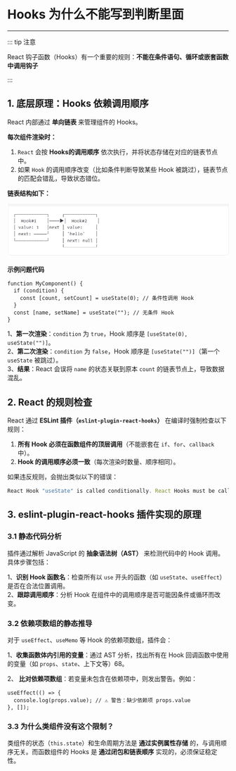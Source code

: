 # Hooks 为什么不能写到判断里面

---

::: tip 注意

React 钩子函数（Hooks）有一个重要的规则：**不能在条件语句、循环或嵌套函数中调用钩子**

:::

## 1. 底层原理：Hooks 依赖调用顺序

React 内部通过 **单向链表** 来管理组件的 Hooks。

**每次组件渲染时：**

1. `React` 会按 **Hooks的调用顺序** 依次执行，并将状态存储在对应的链表节点中。
2. 如果 `Hook` 的调用顺序改变（比如条件判断导致某些 Hook 被跳过），链表节点的匹配会错乱，导致状态错位。

**链表结构如下：**

![](../images/hooks-1.png)

**示例问题代码**

```tsx
function MyComponent() {
  if (condition) {
    const [count, setCount] = useState(0); // 条件性调用 Hook
  }
  const [name, setName] = useState(""); // 无条件 Hook
}
```

1、**第一次渲染**：`condition` 为 `true`，Hook 顺序是 `[useState(0), useState("")]`。<br/> 2、**第二次渲染**：`condition` 为 `false`，Hook 顺序是 `[useState("")]`（第一个 `useState` 被跳过）。<br/> 3、**结果**：React 会误将 `name` 的状态关联到原本 `count` 的链表节点上，导致数据混乱。<br/>

## 2. React 的规则检查

React 通过 **ESLint 插件（`eslint-plugin-react-hooks`）** 在编译时强制检查以下规则：

1. **所有 Hook 必须在函数组件的顶层调用**（不能嵌套在 `if`、`for`、`callback` 中）。
2. **Hook 的调用顺序必须一致**（每次渲染时数量、顺序相同）。

如果违反规则，会抛出类似以下的错误：

```js
React Hook "useState" is called conditionally. React Hooks must be called in the exact same order in every component render.
```

## 3. eslint-plugin-react-hooks 插件实现的原理

### 3.1 静态代码分析

插件通过解析 JavaScript 的 **抽象语法树（AST）** 来检测代码中的 Hook 调用。具体步骤包括：

1、**识别 Hook 函数名**：检查所有以 `use` 开头的函数（如 `useState`、`useEffect`）是否在合法位置调用。<br/> 2、**跟踪调用顺序**：分析 Hook 在组件中的调用顺序是否可能因条件或循环而改变。<br/>

### 3.2 依赖项数组的静态推导

对于 `useEffect`、`useMemo` 等 Hook 的依赖项数组，插件会：

1、**收集函数体内引用的变量**：通过 AST 分析，找出所有在 Hook 回调函数中使用的变量（如 `props`、`state`、上下文等）68。<br/>

2、 **比对依赖项数组**：若变量未包含在依赖项中，则发出警告。例如：<br/>

```tsx
useEffect(() => {
  console.log(props.value); // ⚠️ 警告：缺少依赖项 props.value
}, []);
```

### 3.3 为什么类组件没有这个限制？

类组件的状态（`this.state`）和生命周期方法是 **通过实例属性存储** 的，与调用顺序无关。而函数组件的 Hooks 是 **通过闭包和链表顺序** 实现的，必须保证稳定性。
